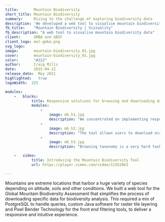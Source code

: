 ```yaml
---
title:       Mountain Biodiversity
short_title: Mountain Biodiversity
summary: 	 Rising to the challenge of exploring biodiversity data
description: 'We developed a web tool to visualise mountain biodiversity data using PostgreSQL, custom Java software and Pixel Bender technology'
fb_title: 	 "Mountain Biodiversity | Vizzuality"
fb_description: "A web tool to visualise mountain biodiversity data"
client:      GMBA and GBIF
client_logo: mol-gmba.png
svg_logo:    
image:       mountain-biodiversity_01.jpg
cover:       mountain-biodiversity_01.jpg
color:       "#222"
author:      Craig Mills
date:        2015-04-22
release_date:  May 2011
highlighted:   true
logoWidth:  225

modules:
    -   blocks:
            title: Responsive solutions for browsing and downloading data
            modules:
                -
                    image: mb_h1.jpg
                    description: "We concentrated on implementing responsive filtering. Changing the elevation or thermal belt reflects, in an instant, biodiversity changes on the map."
                -
                    image: mb_h2.jpg
                    description: "The tool allows users to download occurrences data for the selected criteria in a processable and reusable format. This data can be used in further analysis such as niche modelling."
                -
                    image: mb_h3.jpg
                    description: "Browsing taxonomy is a very hard task. We used our well known column view taxonomic browser to help ease the process."

    -   video:
            title: Introducing the Mountain Biodiversity Tool
            url: https://player.vimeo.com/video/11552863

---
```


Mountains are extreme locations that harbor a huge variety of species depending on altitude, soils and other conditions. We built a web tool for the Global Mountain Biodiversity Assessment that simplifies the process of downloading specific data for biodiversity analysis. This required a mix of PostgreSQL to handle queries, custom Java software for raster tile layering and Pixel Bender Technology for the front end filtering tools, to deliver a responsive and intuitive experience. 

